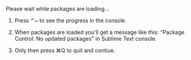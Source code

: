 Please wait while packages are loading...

1. Press ⌃~ to see
the progress in the console.

2. When packages are loaded
you'll get a message like this:
"Package Control: No updated packages"
in Sublime Text console.

3. Only then press ⌘Q
to quit and contiue.
